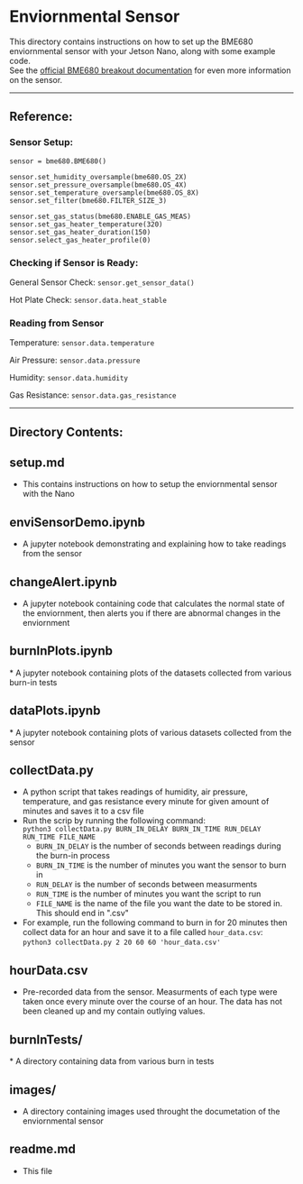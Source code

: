 <h1>Enviornmental Sensor</h1>

This directory contains instructions on how to set up the BME680 enviornmental sensor with your Jetson Nano, along with some example code.  
See the <a href='https://learn.pimoroni.com/tutorial/sandyj/getting-started-with-bme680-breakout'>official BME680 breakout documentation</a> 
for even more information on the sensor.

---

<h2>Reference:</h2>

<h3>Sensor Setup:</h3>

```
sensor = bme680.BME680()

sensor.set_humidity_oversample(bme680.OS_2X)
sensor.set_pressure_oversample(bme680.OS_4X)
sensor.set_temperature_oversample(bme680.OS_8X)
sensor.set_filter(bme680.FILTER_SIZE_3)

sensor.set_gas_status(bme680.ENABLE_GAS_MEAS)
sensor.set_gas_heater_temperature(320)
sensor.set_gas_heater_duration(150)
sensor.select_gas_heater_profile(0)
```

<h3>Checking if Sensor is Ready:</h3>

General Sensor Check:
`sensor.get_sensor_data()`

Hot Plate Check:
`sensor.data.heat_stable`

<h3>Reading from Sensor</h3>

Temperature:
`sensor.data.temperature`

Air Pressure:
 `sensor.data.pressure`
 
 Humidity:
 `sensor.data.humidity`
 
 Gas Resistance:
 `sensor.data.gas_resistance`
 
 ---


<h2>Directory Contents:</h2>

<h2>setup.md</h2>

* This contains instructions on how to setup the enviornmental sensor with the Nano

<h2>enviSensorDemo.ipynb</h2>

* A jupyter notebook demonstrating and explaining how to take readings from the sensor

<h2>changeAlert.ipynb</h2>

* A jupyter notebook containing code that calculates the normal state of the enviornment, then alerts you if there are abnormal changes in the enviornment


<h2>burnInPlots.ipynb</h2>
* A jupyter notebook containing plots of the datasets collected from various burn-in tests


<h2>dataPlots.ipynb</h2>
* A jupyter notebook containing plots of various datasets collected from the sensor

<h2>collectData.py</h2>

* A python script that takes readings of humidity, air pressure, temperature, and gas resistance every minute for given amount of minutes and saves it to a csv file
* Run the scrip by running the following command:  
  `python3 collectData.py BURN_IN_DELAY BURN_IN_TIME RUN_DELAY RUN_TIME FILE_NAME`    
  * `BURN_IN_DELAY` is the number of seconds between readings during the burn-in process
  * `BURN_IN_TIME` is the number of minutes you want the sensor to burn in
  * `RUN_DELAY` is the number of seconds between measurments
  * `RUN_TIME` is the number of minutes you want the script to run
  * `FILE_NAME` is the name of the file you want the date to be stored in. This should end in ".csv"
* For example, run the following command to burn in for 20 minutes then collect data for an hour and save it to a file called `hour_data.csv`:  
    `python3 collectData.py 2 20 60 60 'hour_data.csv'`

<h2>hourData.csv</h2>

* Pre-recorded data from the sensor. Measurments of each type were taken once every minute over the course of an hour. The data has not been cleaned up and my contain outlying values.

<h2>burnInTests/</h2>
* A directory containing data from various burn in tests

<h2>images/</h2>

* A directory containing images used throught the documetation of the enviornmental sensor

<h2>readme.md</h2>

* This file
